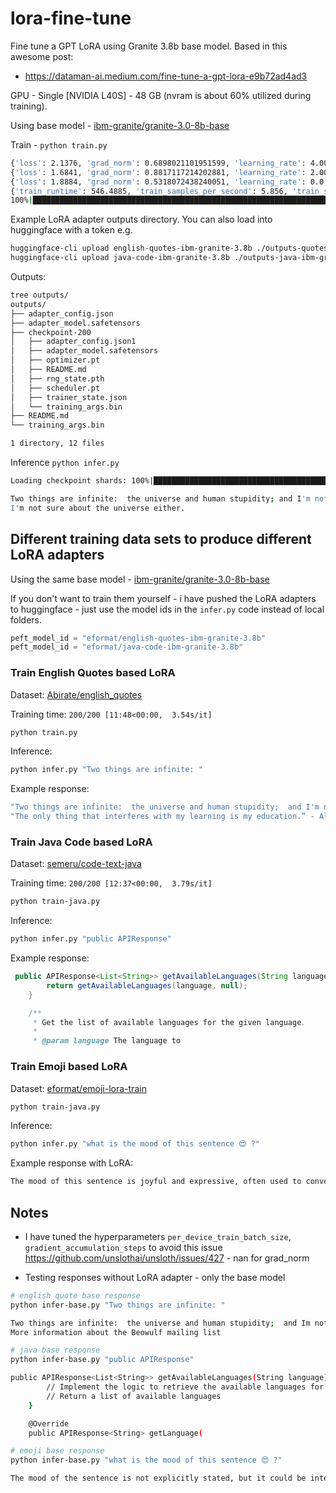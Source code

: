 # lora-fine-tune

Fine tune a GPT LoRA using Granite 3.8b base model. Based in this awesome post:

- https://dataman-ai.medium.com/fine-tune-a-gpt-lora-e9b72ad4ad3

GPU - Single [NVIDIA L40S] - 48 GB (nvram is about 60% utilized during training).

Using base model - [ibm-granite/granite-3.0-8b-base](https://huggingface.co/ibm-granite/granite-3.0-8b-base)

Train - `python train.py`

```bash
{'loss': 2.1376, 'grad_norm': 0.6898021101951599, 'learning_rate': 4.000000000000001e-06, 'epoch': 1.26}       
{'loss': 1.6841, 'grad_norm': 0.8817117214202881, 'learning_rate': 2.0000000000000003e-06, 'epoch': 1.27}      
{'loss': 1.8884, 'grad_norm': 0.5318072438240051, 'learning_rate': 0.0, 'epoch': 1.28}                         
{'train_runtime': 546.4885, 'train_samples_per_second': 5.856, 'train_steps_per_second': 0.366, 'train_loss': 1.9254487091302872, 'epoch': 1.28}
100%|████████████████████████████████████████████████████████████████████████| 200/200 [09:06<00:00,  2.73s/it]
```

Example LoRA adapter outputs directory. You can also load into huggingface with a token e.g.

```bash
huggingface-cli upload english-quotes-ibm-granite-3.8b ./outputs-quotes-ibm-granite-3.8b .
huggingface-cli upload java-code-ibm-granite-3.8b ./outputs-java-ibm-granite-3.8b .
```

Outputs:

```bash
tree outputs/
outputs/
├── adapter_config.json
├── adapter_model.safetensors
├── checkpoint-200
│   ├── adapter_config.json1
│   ├── adapter_model.safetensors
│   ├── optimizer.pt
│   ├── README.md
│   ├── rng_state.pth
│   ├── scheduler.pt
│   ├── trainer_state.json
│   └── training_args.bin
├── README.md
└── training_args.bin

1 directory, 12 files
```

Inference `python infer.py`

```bash
Loading checkpoint shards: 100%|█████████████████████████████████████████████████| 2/2 [00:02<00:00,  1.21s/it]

Two things are infinite:  the universe and human stupidity; and I'm not sure about the universe.  -Albert Einstein
I'm not sure about the universe either.
```

## Different training data sets to produce different LoRA adapters

Using the same base model - [ibm-granite/granite-3.0-8b-base](https://huggingface.co/ibm-granite/granite-3.0-8b-base)

If you don't want to train them yourself - i have pushed the LoRA adapters to huggingface - just use the model ids in the `infer.py` code instead of local folders.

```python
peft_model_id = "eformat/english-quotes-ibm-granite-3.8b"
peft_model_id = "eformat/java-code-ibm-granite-3.8b"
```

### Train English Quotes based LoRA

Dataset: [Abirate/english_quotes](https://huggingface.co/datasets/Abirate/english_quotes)

Training time: `200/200 [11:48<00:00,  3.54s/it]`

```bash
python train.py
```

Inference:

```bash
python infer.py "Two things are infinite: "
```

Example response:

```bash
"Two things are infinite:  the universe and human stupidity;  and I'm not sure about the universe." - Albert Einstein
"The only thing that interferes with my learning is my education.” - Albert Einstein
```

### Train Java Code based LoRA

Dataset: [semeru/code-text-java](https://huggingface.co/datasets/semeru/code-text-java)

Training time: `200/200 [12:37<00:00,  3.79s/it]`

```bash
python train-java.py
```

Inference:

```bash
python infer.py "public APIResponse"
```

Example response:

```java
 public APIResponse<List<String>> getAvailableLanguages(String language) {
        return getAvailableLanguages(language, null);
    }

    /**
     * Get the list of available languages for the given language.
     *
     * @param language The language to
```

### Train Emoji based LoRA

Dataset: [eformat/emoji-lora-train](https://huggingface.co/datasets/eformat/emoji-lora-train)

```bash
python train-java.py
```

Inference:

```bash
python infer.py "what is the mood of this sentence 😍 ?"
```

Example response with LoRA:

```bash
The mood of this sentence is joyful and expressive, often used to convey happiness, excitement, or affection. It's a popular emoji used in text messages, social media, and online communication.
```

## Notes

- I have tuned the hyperparameters `per_device_train_batch_size`, `gradient_accumulation_steps` to avoid this issue https://github.com/unslothai/unsloth/issues/427 - nan for grad_norm

- Testing responses without LoRA adapter - only the base model

```bash
# english quote base response
python infer-base.py "Two things are infinite: "

Two things are infinite:  the universe and human stupidity;  and Im not sure about the universe.
More information about the Beowulf mailing list

# java base response
python infer-base.py "public APIResponse"

public APIResponse<List<String>> getAvailableLanguages(String language) {
        // Implement the logic to retrieve the available languages for the given language
        // Return a list of available languages
    }

    @Override
    public APIResponse<String> getLanguage(

# emoji base response
python infer-base.py "what is the mood of this sentence 😍 ?"

The mood of the sentence is not explicitly stated, but it could be interpreted as a statement of fact or a declaration. The sentence is written in the present tense and uses the word "is" to indicate that the situation is currently true
```
